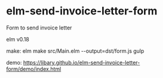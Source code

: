 # elm-send-invoice-letter-form

Form to send invoice letter

elm v0.18

make:
elm make src/Main.elm --output=dst/form.js
gulp

demo:
https://libary.github.io/elm-send-invoice-letter-form/demo/index.html